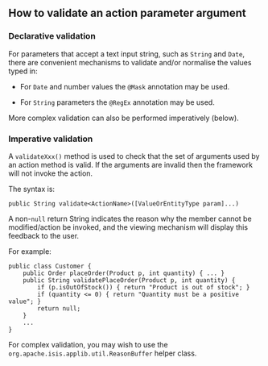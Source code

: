 How to validate an action parameter argument
--------------------------------------------

### Declarative validation

For parameters that accept a text input string, such as `String` and
`Date`, there are convenient mechanisms to validate and/or normalise the
values typed in:

-   For `Date` and number values the `@Mask` annotation may be used.

-   For `String` parameters the `@RegEx` annotation may be used.

More complex validation can also be performed imperatively (below).

### Imperative validation

A `validateXxx()` method is used to check that the set of arguments used
by an action method is valid. If the arguments are invalid then the
framework will not invoke the action.

The syntax is:

    public String validate<ActionName>([ValueOrEntityType param]...)

A non-`null` return String indicates the reason why the member cannot be
modified/action be invoked, and the viewing mechanism will display this
feedback to the user.

For example:

    public class Customer {
        public Order placeOrder(Product p, int quantity) { ... }
        public String validatePlaceOrder(Product p, int quantity) {
            if (p.isOutOfStock()) { return "Product is out of stock"; }
            if (quantity <= 0) { return "Quantity must be a positive value"; }
            return null;
        }
        ...
    }

For complex validation, you may wish to use the
`org.apache.isis.applib.util.ReasonBuffer` helper class.

